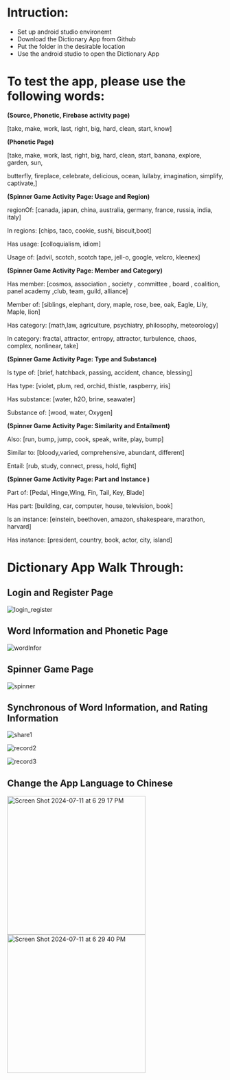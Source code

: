 # Intruction:
- Set up android studio environemt
- Download the Dictionary App from Github
- Put the folder in the desirable location
- Use the android studio to open the Dictionary App
# To test the app, please use the following words:

**(Source, Phonetic, Firebase activity page)**
	
[take, make, work, last, right, big, hard, clean, start, know]

**(Phonetic Page)**

[take, make, work, last, right, big, hard, clean, start, banana, explore, garden, sun,
 
butterfly, fireplace, celebrate, delicious, ocean, lullaby, imagination, simplify, captivate,]

**(Spinner Game Activity Page: Usage and Region)**

regionOf: [canada, japan, china, australia, germany, france, russia, india, italy]

In regions: [chips, taco, cookie, sushi, biscuit,boot]

Has usage: [colloquialism, idiom]

Usage of: [advil, scotch, scotch tape, jell-o, google, velcro, kleenex]

**(Spinner Game Activity Page: Member and Category)**

Has member: [cosmos, association , society , committee , board , coalition, panel academy ,club, team, guild, alliance]

Member of: [siblings, elephant, dory, maple, rose, bee, oak, Eagle, Lily, Maple, lion]

Has category: [math,law, agriculture, psychiatry, philosophy, meteorology]

In category: fractal, attractor, entropy, attractor, turbulence, chaos, complex, nonlinear, take]

**(Spinner Game Activity Page: Type and Substance)**

Is type of: [brief, hatchback, passing, accident, chance, blessing]

Has type: [violet, plum, red, orchid, thistle, raspberry, iris]

Has substance: [water, h2O, brine, seawater]

Substance of: [wood, water, Oxygen]

**(Spinner Game Activity Page: Similarity and Entailment)**

Also: [run, bump, jump, cook, speak, write, play, bump]

Similar to: [bloody,varied, comprehensive, abundant, different]

Entail: [rub, study, connect, press, hold, fight]

**(Spinner Game Activity Page: Part and Instance )**

Part of: [Pedal, Hinge,Wing, Fin, Tail, Key, Blade]

Has part: [building, car, computer, house, television, book]

Is an instance: [einstein, beethoven, amazon, shakespeare, marathon, harvard]

Has instance: [president, country, book, actor, city, island]

# Dictionary App Walk Through:
## Login and Register Page
![login_register](https://github.com/user-attachments/assets/ee60932d-856f-4d82-bb4e-76981f629e63)
## Word Information and Phonetic Page
![wordInfor](https://github.com/user-attachments/assets/06e19358-c741-4b04-9cba-e05b14754ff1)
## Spinner Game Page 
![spinner](https://github.com/user-attachments/assets/cdb75ee0-77de-4527-99d4-fb02d741a2f7)
## Synchronous of Word Information, and Rating Information
![share1](https://github.com/user-attachments/assets/22751177-c57c-4a0d-b355-9e6632c13f39)

![record2](https://github.com/user-attachments/assets/e919c817-7ed6-44a6-9d64-c2c0c41a956e)

![record3](https://github.com/user-attachments/assets/0c848ad3-9d24-4043-ad74-df4dcfa53c20)
## Change the App Language to Chinese 
<img width="322" alt="Screen Shot 2024-07-11 at 6 29 17 PM" src="https://github.com/user-attachments/assets/4f0c12ab-5815-4049-b4ce-2bf25469282f"> <img width="322" alt="Screen Shot 2024-07-11 at 6 29 40 PM" src="https://github.com/user-attachments/assets/0386eaa3-ff7e-44e5-8d77-bdd80b2e7819">



